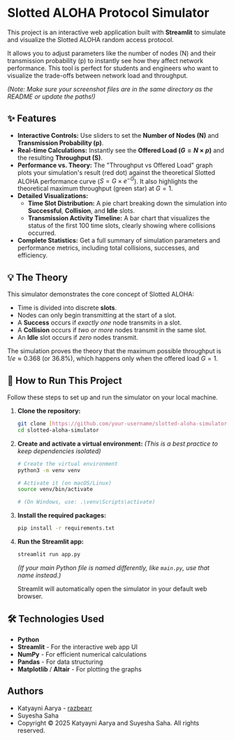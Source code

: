 # Slotted ALOHA Protocol Simulator

This project is an interactive web application built with **Streamlit** to simulate and visualize the Slotted ALOHA random access protocol.

It allows you to adjust parameters like the number of nodes (N) and their transmission probability (p) to instantly see how they affect network performance. This tool is perfect for students and engineers who want to visualize the trade-offs between network load and throughput.


*(Note: Make sure your screenshot files are in the same directory as the README or update the paths!)*

## ✨ Features

* **Interactive Controls:** Use sliders to set the **Number of Nodes (N)** and **Transmission Probability (p)**.
* **Real-time Calculations:** Instantly see the **Offered Load ($G = N \times p$)** and the resulting **Throughput (S)**.
* **Performance vs. Theory:** The "Throughput vs Offered Load" graph plots your simulation's result (red dot) against the theoretical Slotted ALOHA performance curve ($S = G \times e^{-G}$). It also highlights the theoretical maximum throughput (green star) at $G=1$.
* **Detailed Visualizations:**
    * **Time Slot Distribution:** A pie chart breaking down the simulation into **Successful**, **Collision**, and **Idle** slots.
    * **Transmission Activity Timeline:** A bar chart that visualizes the status of the first 100 time slots, clearly showing where collisions occurred.
* **Complete Statistics:** Get a full summary of simulation parameters and performance metrics, including total collisions, successes, and efficiency.

## 💡 The Theory

This simulator demonstrates the core concept of Slotted ALOHA:

* Time is divided into discrete **slots**.
* Nodes can only begin transmitting at the start of a slot.
* A **Success** occurs if *exactly one* node transmits in a slot.
* A **Collision** occurs if *two or more* nodes transmit in the same slot.
* An **Idle** slot occurs if *zero* nodes transmit.

The simulation proves the theory that the maximum possible throughput is $1/e \approx 0.368$ (or 36.8%), which happens only when the offered load $G=1$.

## 🚀 How to Run This Project

Follow these steps to set up and run the simulator on your local machine.

1.  **Clone the repository:**
    ```bash
    git clone [https://github.com/your-username/slotted-aloha-simulator.git](https://github.com/your-username/slotted-aloha-simulator.git)
    cd slotted-aloha-simulator
    ```

2.  **Create and activate a virtual environment:**
    *(This is a best practice to keep dependencies isolated)*
    ```bash
    # Create the virtual environment
    python3 -m venv venv

    # Activate it (on macOS/Linux)
    source venv/bin/activate

    # (On Windows, use: .\venv\Scripts\activate)
    ```

3.  **Install the required packages:**
    ```bash
    pip install -r requirements.txt
    ```

4.  **Run the Streamlit app:**
    ```bash
    streamlit run app.py
    ```
    *(If your main Python file is named differently, like `main.py`, use that name instead.)*

    Streamlit will automatically open the simulator in your default web browser.

## 🛠️ Technologies Used

* **Python**
* **Streamlit** - For the interactive web app UI
* **NumPy** - For efficient numerical calculations
* **Pandas** - For data structuring
* **Matplotlib** / **Altair** - For plotting the graphs

## Authors

* Katyayni Aarya - [razbearr](https://github.com/razbearr)
* Suyesha Saha
* Copyright © 2025 Katyayni Aarya and Suyesha Saha. All rights reserved.
